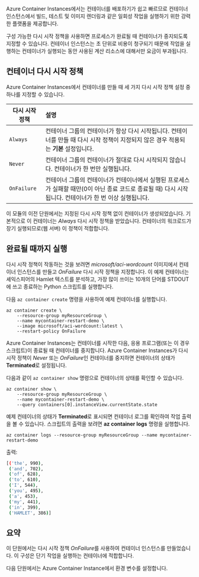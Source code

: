 Azure Container Instances에서는 컨테이너를 배포하기가 쉽고 빠르므로 컨테이너 인스턴스에서 빌드, 테스트 및 이미지 렌더링과 같은 일회성 작업을 실행하기 위한 강력한 플랫폼을 제공합니다.

구성 가능한 다시 시작 정책을 사용하면 프로세스가 완료될 때 컨테이너가 중지되도록 지정할 수 있습니다. 컨테이너 인스턴스는 초 단위로 비용이 청구되기 때문에 작업을 실행하는 컨테이너가 실행되는 동안 사용된 계산 리소스에 대해서만 요금이 부과됩니다.

## <a name="container-restart-policies"></a>컨테이너 다시 시작 정책

Azure Container Instances에서 컨테이너를 만들 때 세 가지 다시 시작 정책 설정 중 하나를 지정할 수 있습니다.

| 다시 시작 정책   | 설명 |
| ---------------- | :---------- |
| `Always` | 컨테이너 그룹의 컨테이너가 항상 다시 시작됩니다. 컨테이너를 만들 때 다시 시작 정책이 지정되지 않은 경우 적용되는 **기본** 설정입니다. |
| `Never` | 컨테이너 그룹의 컨테이너가 절대로 다시 시작되지 않습니다. 컨테이너가 한 번만 실행됩니다. |
| `OnFailure` | 컨테이너 그룹의 컨테이너가 컨테이너에서 실행된 프로세스가 실패할 때만(0이 아닌 종료 코드로 종료될 때) 다시 시작됩니다. 컨테이너가 한 번 이상 실행됩니다. |

이 모듈의 이전 단원에서는 지정된 다시 시작 정책 없이 컨테이너가 생성되었습니다. 기본적으로 이 컨테이너는 *Always* 다시 시작 정책을 받았습니다. 컨테이너의 워크로드가 장기 실행되므로(웹 서버) 이 정책이 적합합니다.

## <a name="run-to-completion"></a>완료될 때까지 실행

다시 시작 정책이 작동하는 것을 보려면 *microsoft/aci-wordcount* 이미지에서 컨테이너 인스턴스를 만들고 *OnFailure* 다시 시작 정책을 지정합니다. 이 예제 컨테이너는 셰익스피어의 Hamlet 텍스트를 분석하고, 가장 많이 쓰이는 10개의 단어를 STDOUT에 쓰고 종료하는 Python 스크립트를 실행합니다.

다음 `az container create` 명령을 사용하여 예제 컨테이너를 실행합니다.

```azureclu
az container create \
    --resource-group myResourceGroup \
    --name mycontainer-restart-demo \
    --image microsoft/aci-wordcount:latest \
    --restart-policy OnFailure
```

Azure Container Instances는 컨테이너를 시작한 다음, 응용 프로그램(또는 이 경우 스크립트)이 종료될 때 컨테이너를 중지합니다. Azure Container Instances가 다시 시작 정책이 *Never* 또는 *OnFailure*인 컨테이너를 중지하면 컨테이너의 상태가 **Terminated**로 설정됩니다.

다음과 같이 `az container show` 명령으로 컨테이너의 상태를 확인할 수 있습니다.

```azurecli
az container show \
    --resource-group myResourceGroup \
    --name mycontainer-restart-demo \
    --query containers[0].instanceView.currentState.state
```

예제 컨테이너의 상태가 **Terminated**로 표시되면 컨테이너 로그를 확인하여 작업 출력을 볼 수 있습니다. 스크립트의 출력을 보려면 **az container logs** 명령을 실행합니다.

```azurecli
az container logs --resource-group myResourceGroup --name mycontainer-restart-demo
```

출력:

```bash
[('the', 990),
 ('and', 702),
 ('of', 628),
 ('to', 610),
 ('I', 544),
 ('you', 495),
 ('a', 453),
 ('my', 441),
 ('in', 399),
 ('HAMLET', 386)]
```

## <a name="summary"></a>요약

이 단원에서는 다시 시작 정책 *OnFailure*를 사용하여 컨테이너 인스턴스를 만들었습니다. 이 구성은 단기 작업을 실행하는 컨테이너에 적합합니다.

다음 단원에서는 Azure Container Instance에서 환경 변수를 설정합니다.
